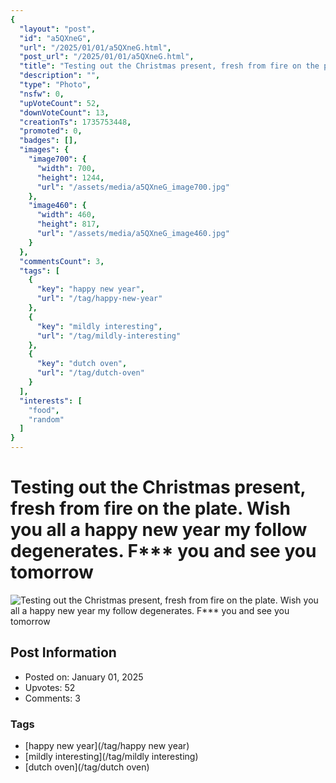 ```yaml
---
{
  "layout": "post",
  "id": "a5QXneG",
  "url": "/2025/01/01/a5QXneG.html",
  "post_url": "/2025/01/01/a5QXneG.html",
  "title": "Testing out the Christmas present, fresh from fire on the plate. Wish you all a happy new year my follow degenerates. F*** you and see you tomorrow",
  "description": "",
  "type": "Photo",
  "nsfw": 0,
  "upVoteCount": 52,
  "downVoteCount": 13,
  "creationTs": 1735753448,
  "promoted": 0,
  "badges": [],
  "images": {
    "image700": {
      "width": 700,
      "height": 1244,
      "url": "/assets/media/a5QXneG_image700.jpg"
    },
    "image460": {
      "width": 460,
      "height": 817,
      "url": "/assets/media/a5QXneG_image460.jpg"
    }
  },
  "commentsCount": 3,
  "tags": [
    {
      "key": "happy new year",
      "url": "/tag/happy-new-year"
    },
    {
      "key": "mildly interesting",
      "url": "/tag/mildly-interesting"
    },
    {
      "key": "dutch oven",
      "url": "/tag/dutch-oven"
    }
  ],
  "interests": [
    "food",
    "random"
  ]
}
---
```


# Testing out the Christmas present, fresh from fire on the plate. Wish you all a happy new year my follow degenerates. F*** you and see you tomorrow

![Testing out the Christmas present, fresh from fire on the plate. Wish you all a happy new year my follow degenerates. F*** you and see you tomorrow](/assets/media/a5QXneG_image700.jpg)

## Post Information

- Posted on: January 01, 2025
- Upvotes: 52
- Comments: 3

### Tags

- [happy new year](/tag/happy new year)
- [mildly interesting](/tag/mildly interesting)
- [dutch oven](/tag/dutch oven)
